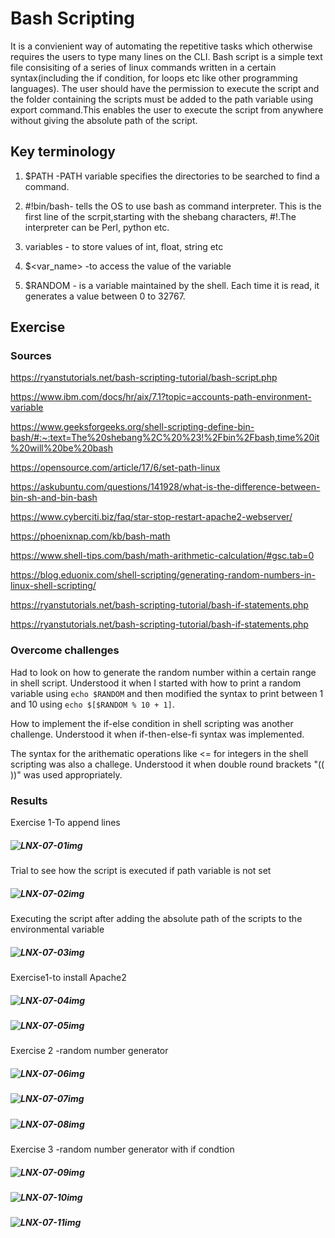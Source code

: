 #  Bash Scripting

It is a convienient way of automating the repetitive tasks which otherwise requires the users to type many lines on the CLI. Bash script is a simple text file consisiting of a series of linux commands written in a certain syntax(including the if condition, for loops etc like other programming languages). The user should have the permission to execute the script and the folder containing the scripts must be added to the path variable using export command.This enables the user to execute the script from anywhere without giving the absolute path of the script.

## Key terminology

  1. $PATH -PATH variable specifies the directories to be searched to find a command.  
  
  2. #!bin/bash- tells the OS to use bash as command interpreter. This is the first line of the scrpit,starting with the shebang characters, #!.The interpreter can be Perl, python etc.

  3. variables - to store values of int, float, string etc

  4. $<var_name> -to access the value of the variable

  5.  $RANDOM - is a variable maintained by the shell. Each time it is read, it generates a value between 0 to 32767.
   
   
  
## Exercise
### Sources


https://ryanstutorials.net/bash-scripting-tutorial/bash-script.php

https://www.ibm.com/docs/hr/aix/7.1?topic=accounts-path-environment-variable

https://www.geeksforgeeks.org/shell-scripting-define-bin-bash/#:~:text=The%20shebang%2C%20%23!%2Fbin%2Fbash,time%20it%20will%20be%20bash

https://opensource.com/article/17/6/set-path-linux

https://askubuntu.com/questions/141928/what-is-the-difference-between-bin-sh-and-bin-bash

https://www.cyberciti.biz/faq/star-stop-restart-apache2-webserver/

https://phoenixnap.com/kb/bash-math

https://www.shell-tips.com/bash/math-arithmetic-calculation/#gsc.tab=0

https://blog.eduonix.com/shell-scripting/generating-random-numbers-in-linux-shell-scripting/

https://ryanstutorials.net/bash-scripting-tutorial/bash-if-statements.php

https://ryanstutorials.net/bash-scripting-tutorial/bash-if-statements.php


### Overcome challenges
Had to look on how to generate the random number within a certain range in shell script. Understood it when I started with how to print a random variable using `echo $RANDOM`  and then modified the syntax to print between 1 and 10 using `echo $[$RANDOM % 10 + 1]`.

How to implement the if-else condition in shell scripting was another challenge. Understood it when if-then-else-fi syntax was implemented.

The syntax for the arithematic operations like <= for integers in the shell scripting was also a challege. Understood it when double round brackets "(( ))" was used appropriately.

### Results

Exercise 1-To append lines
##### ![LNX-07-01img](https://github.com/Techgrounds-Cloud-9/cloud-9-jsm-1985/blob/main/00_includes/LNX-07/LNX-07-01.PNG)

Trial to see how the script is executed if path variable is not set
##### ![LNX-07-02img](https://github.com/Techgrounds-Cloud-9/cloud-9-jsm-1985/blob/main/00_includes/LNX-07/LNX-07-02-NoPATHVariable.PNG)

Executing the script after adding the absolute path of the scripts to the environmental variable
##### ![LNX-07-03img](https://github.com/Techgrounds-Cloud-9/cloud-9-jsm-1985/blob/main/00_includes/LNX-07/LNX-07-03-PATHAdded.PNG)

Exercise1-to install Apache2
##### ![LNX-07-04img](https://github.com/Techgrounds-Cloud-9/cloud-9-jsm-1985/blob/main/00_includes/LNX-07/LNX-07-04.PNG)

##### ![LNX-07-05img](https://github.com/Techgrounds-Cloud-9/cloud-9-jsm-1985/blob/main/00_includes/LNX-07/LNX-07-05.PNG)

Exercise 2 -random number generator

##### ![LNX-07-06img](https://github.com/Techgrounds-Cloud-9/cloud-9-jsm-1985/blob/main/00_includes/LNX-07/LNX-07-06.PNG)

##### ![LNX-07-07img](https://github.com/Techgrounds-Cloud-9/cloud-9-jsm-1985/blob/main/00_includes/LNX-07/LNX-07-07.PNG)

##### ![LNX-07-08img](https://github.com/Techgrounds-Cloud-9/cloud-9-jsm-1985/blob/main/00_includes/LNX-07/LNX-07-08.PNG)

Exercise 3 -random number generator with if condtion
##### ![LNX-07-09img](https://github.com/Techgrounds-Cloud-9/cloud-9-jsm-1985/blob/main/00_includes/LNX-07/LNX-07-09.PNG)

##### ![LNX-07-10img](https://github.com/Techgrounds-Cloud-9/cloud-9-jsm-1985/blob/main/00_includes/LNX-07/LNX-07-10.PNG)

##### ![LNX-07-11img](https://github.com/Techgrounds-Cloud-9/cloud-9-jsm-1985/blob/main/00_includes/LNX-07/LNX-07-11.PNG)





